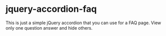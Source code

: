 # jquery-accordion-faq

This is just a simple jQuery accordion that you can use for a FAQ page.
View only one question answer and hide others.
<br><br>
